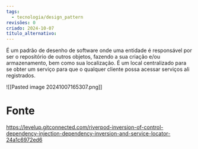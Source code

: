 ```yaml
---
tags:
  - tecnologia/design_pattern
revisões: 0
criado: 2024-10-07
título_alternativo:
---
```

É um padrão de desenho de software onde uma entidade é responsável por ser o repositório de outros objetos, fazendo a sua criação e/ou armazenamento, bem como sua localização. 
É um local centralizado para se obter um serviço para que o qualquer cliente possa acessar serviços ali registrados.  

![[Pasted image 20241007165307.png]]
# Fonte
https://levelup.gitconnected.com/riverpod-inversion-of-control-dependency-injection-dependency-inversion-and-service-locator-24a1c6972ed6
